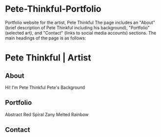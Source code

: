 # Pete-Thinkful-Portfolio
Portfolio website for the artist, Pete Thinkful
The page includes an "About" (brief description of Pete Thinkful including his background), "Portfolio" (selected art), and "Contact" (links to social media accounts) sections.
The main headings of the page is as follows:
# Pete Thinkful | Artist
## About
Hi! I'm Pete Thinkful
Pete's Background
## Portfolio
Abstract Red
Spiral Zany
Melted Rainbow
## Contact
